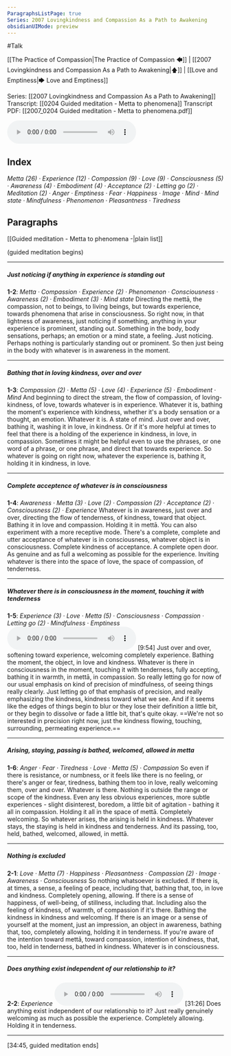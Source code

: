 ```yaml
---
ParagraphsListPage: true
Series: 2007 Lovingkindness and Compassion As a Path to Awakening
obsidianUIMode: preview
---
```

#Talk

[[The Practice of Compassion|The Practice of Compassion 🡄]] | [[2007 Lovingkindness and Compassion As a Path to Awakening|🡅]] | [[Love and Emptiness|🡆 Love and Emptiness]]

Series: [[2007 Lovingkindness and Compassion As a Path to Awakening]]
Transcript: [[0204 Guided meditation - Metta to phenomena]]
Transcript PDF: [[2007_0204 Guided meditation - Metta to phenomena.pdf]]

<audio controls preload=metadata style=" width:300px;" controlslist="nodownload"><source src="https://dharmaseed.org/talks/12292/20070204-Rob_Burbea-GAIA-guided_meditation_metta_to_phenomena-12292.mp3" type="audio/mpeg">???</audio>

## Index
<span class="counts">_<a data-href="Metta" class="internal-link">Metta</a> (26) · <a data-href="Experience" class="internal-link">Experience</a> (12) · <a data-href="Compassion" class="internal-link">Compassion</a> (9) · <a data-href="Love" class="internal-link">Love</a> (9) · <a data-href="Consciousness" class="internal-link">Consciousness</a> (5) · <a data-href="Awareness" class="internal-link">Awareness</a> (4) · <a data-href="Embodiment" class="internal-link">Embodiment</a> (4) · <a data-href="Acceptance" class="internal-link">Acceptance</a> (2) · <a data-href="Letting go" class="internal-link">Letting go</a> (2) · <a data-href="Meditation" class="internal-link">Meditation</a> (2) · <a data-href="Anger" class="internal-link">Anger</a> · <a data-href="Emptiness" class="internal-link">Emptiness</a> · <a data-href="Fear" class="internal-link">Fear</a> · <a data-href="Happiness" class="internal-link">Happiness</a> · <a data-href="Image" class="internal-link">Image</a> · <a data-href="Mind" class="internal-link">Mind</a> · <a data-href="Mind state" class="internal-link">Mind state</a> · <a data-href="Mindfulness" class="internal-link">Mindfulness</a> · <a data-href="Phenomenon" class="internal-link">Phenomenon</a> · <a data-href="Pleasantness" class="internal-link">Pleasantness</a> · <a data-href="Tiredness" class="internal-link">Tiredness</a>_</span>
<br/>

## Paragraphs
[[Guided meditation - Metta to phenomena -|plain list]]

<span class="paragraph">(<a aria-label-position="top" aria-label="Meditation" data-href="Meditation" class="internal-link">guided meditation</a> begins)</span>

---
##### Just noticing if anything in experience is standing out
<span class="counts">**<a aria-label-position="top" aria-label="0204 Guided meditation - Metta to phenomena > ^1-2" data-href="0204 Guided meditation - Metta to phenomena#^1-2" class="internal-link">1-2</a>**: _<a data-href="Metta" class="internal-link">Metta</a> · <a data-href="Compassion" class="internal-link">Compassion</a> · <a data-href="Experience" class="internal-link">Experience</a> (2) · <a data-href="Phenomenon" class="internal-link">Phenomenon</a> · <a data-href="Consciousness" class="internal-link">Consciousness</a> · <a data-href="Awareness" class="internal-link">Awareness</a> (2) · <a data-href="Embodiment" class="internal-link">Embodiment</a> (3) · <a data-href="Mind state" class="internal-link">Mind state</a>_</span>
<span class="paragraph">Directing the <a aria-label-position="top" aria-label="Metta" data-href="Metta" class="internal-link">mettā</a>, the <a data-href="compassion" class="internal-link">compassion</a>, not to beings, to living beings, but towards <a data-href="experience" class="internal-link">experience</a>, towards <a aria-label-position="top" aria-label="Phenomenon" data-href="Phenomenon" class="internal-link">phenomena</a> that arise in <a data-href="consciousness" class="internal-link">consciousness</a>. So right now, in that lightness of <a data-href="awareness" class="internal-link">awareness</a>, just noticing if something, anything in your <a data-href="experience" class="internal-link">experience</a> is prominent, standing out. Something in the <a aria-label-position="top" aria-label="Embodiment" data-href="Embodiment" class="internal-link">body</a>, <a aria-label-position="top" aria-label="Embodiment" data-href="Embodiment" class="internal-link">body sensations</a>, perhaps; an emotion or a <a data-href="mind state" class="internal-link">mind state</a>, a feeling. Just noticing. Perhaps nothing is particularly standing out or prominent. So then just being in the <a aria-label-position="top" aria-label="Embodiment" data-href="Embodiment" class="internal-link">body</a> with whatever is in <a data-href="awareness" class="internal-link">awareness</a> in the moment.</span>

---
##### Bathing that in loving kindness, over and over
<span class="counts">**<a aria-label-position="top" aria-label="0204 Guided meditation - Metta to phenomena > ^1-3" data-href="0204 Guided meditation - Metta to phenomena#^1-3" class="internal-link">1-3</a>**: _<a data-href="Compassion" class="internal-link">Compassion</a> (2) · <a data-href="Metta" class="internal-link">Metta</a> (5) · <a data-href="Love" class="internal-link">Love</a> (4) · <a data-href="Experience" class="internal-link">Experience</a> (5) · <a data-href="Embodiment" class="internal-link">Embodiment</a> · <a data-href="Mind" class="internal-link">Mind</a>_</span>
<span class="paragraph">And beginning to direct the stream, the flow of <a data-href="compassion" class="internal-link">compassion</a>, of <a aria-label-position="top" aria-label="Metta" data-href="Metta" class="internal-link">loving-kindness</a>, of <a data-href="love" class="internal-link">love</a>, towards whatever is in <a data-href="experience" class="internal-link">experience</a>. Whatever it is, bathing the moment's <a data-href="experience" class="internal-link">experience</a> with <a aria-label-position="top" aria-label="Metta" data-href="Metta" class="internal-link">kindness</a>, whether it's a <a aria-label-position="top" aria-label="Embodiment" data-href="Embodiment" class="internal-link">body</a> sensation or a thought, an emotion. Whatever it is. A state of <a data-href="mind" class="internal-link">mind</a>. Just over and over, bathing it, washing it in <a data-href="love" class="internal-link">love</a>, in <a aria-label-position="top" aria-label="Metta" data-href="Metta" class="internal-link">kindness</a>. Or if it's more helpful at times to feel that there is a holding of the <a data-href="experience" class="internal-link">experience</a> in <a aria-label-position="top" aria-label="Metta" data-href="Metta" class="internal-link">kindness</a>, in <a data-href="love" class="internal-link">love</a>, in <a data-href="compassion" class="internal-link">compassion</a>. Sometimes it might be helpful even to use the phrases, or one word of a phrase, or one phrase, and direct that towards <a data-href="experience" class="internal-link">experience</a>. So whatever is going on right now, whatever the <a data-href="experience" class="internal-link">experience</a> is, bathing it, holding it in <a aria-label-position="top" aria-label="Metta" data-href="Metta" class="internal-link">kindness</a>, in <a data-href="love" class="internal-link">love</a>.</span>

---
##### Complete acceptence of whatever is in consciousness
<span class="counts">**<a aria-label-position="top" aria-label="0204 Guided meditation - Metta to phenomena > ^1-4" data-href="0204 Guided meditation - Metta to phenomena#^1-4" class="internal-link">1-4</a>**: _<a data-href="Awareness" class="internal-link">Awareness</a> · <a data-href="Metta" class="internal-link">Metta</a> (3) · <a data-href="Love" class="internal-link">Love</a> (2) · <a data-href="Compassion" class="internal-link">Compassion</a> (2) · <a data-href="Acceptance" class="internal-link">Acceptance</a> (2) · <a data-href="Consciousness" class="internal-link">Consciousness</a> (2) · <a data-href="Experience" class="internal-link">Experience</a>_</span>
<span class="paragraph">Whatever is in <a data-href="awareness" class="internal-link">awareness</a>, just over and over, directing the flow of tenderness, of <a aria-label-position="top" aria-label="Metta" data-href="Metta" class="internal-link">kindness</a>, toward that object. Bathing it in <a data-href="love" class="internal-link">love</a> and <a data-href="compassion" class="internal-link">compassion</a>. Holding it in <a aria-label-position="top" aria-label="Metta" data-href="Metta" class="internal-link">mettā</a>. You can also experiment with a more receptive mode. There's a complete, complete and utter <a data-href="acceptance" class="internal-link">acceptance</a> of whatever is in <a data-href="consciousness" class="internal-link">consciousness</a>, whatever object is in <a data-href="consciousness" class="internal-link">consciousness</a>. Complete <a aria-label-position="top" aria-label="Metta" data-href="Metta" class="internal-link">kindness</a> of <a data-href="acceptance" class="internal-link">acceptance</a>. A complete open door. As genuine and as full a welcoming as possible for the <a data-href="experience" class="internal-link">experience</a>. Inviting whatever is there into the space of <a data-href="love" class="internal-link">love</a>, the space of <a data-href="compassion" class="internal-link">compassion</a>, of tenderness.</span>

---
##### Whatever there is in consciousness in the moment, touching it with tenderness
<span class="counts">**<a aria-label-position="top" aria-label="0204 Guided meditation - Metta to phenomena > ^1-5" data-href="0204 Guided meditation - Metta to phenomena#^1-5" class="internal-link">1-5</a>**: _<a data-href="Experience" class="internal-link">Experience</a> (3) · <a data-href="Love" class="internal-link">Love</a> · <a data-href="Metta" class="internal-link">Metta</a> (5) · <a data-href="Consciousness" class="internal-link">Consciousness</a> · <a data-href="Compassion" class="internal-link">Compassion</a> · <a data-href="Letting go" class="internal-link">Letting go</a> (2) · <a data-href="Mindfulness" class="internal-link">Mindfulness</a> · <a data-href="Emptiness" class="internal-link">Emptiness</a>_</span>
<audio controls preload=metadata style=" width:300px;" controlslist="nodownload"><source src="https://dharmaseed.org/talks/12292/20070204-Rob_Burbea-GAIA-guided_meditation_metta_to_phenomena-12292.mp3#t=09:54" type="audio/mpeg">???</audio>
<span class="paragraph">[9:54] Just over and over, softening toward <a data-href="experience" class="internal-link">experience</a>, welcoming completely <a data-href="experience" class="internal-link">experience</a>. Bathing the moment, the object, in <a data-href="love" class="internal-link">love</a> and <a aria-label-position="top" aria-label="Metta" data-href="Metta" class="internal-link">kindness</a>. Whatever is there in <a data-href="consciousness" class="internal-link">consciousness</a> in the moment, touching it with tenderness, fully accepting, bathing it in warmth, in <a aria-label-position="top" aria-label="Metta" data-href="Metta" class="internal-link">mettā</a>, in <a data-href="compassion" class="internal-link">compassion</a>. So really <a data-href="letting go" class="internal-link">letting go</a> for now of our usual emphasis on kind of precision of <a data-href="mindfulness" class="internal-link">mindfulness</a>, of seeing things really clearly. Just <a data-href="letting go" class="internal-link">letting go</a> of that emphasis of precision, and really emphasizing the <a aria-label-position="top" aria-label="Metta" data-href="Metta" class="internal-link">kindness</a>, <a aria-label-position="top" aria-label="Metta" data-href="Metta" class="internal-link">kindness</a> toward what we see. And if it seems like the edges of things begin to blur or they lose their definition a little bit, or they begin to dissolve or <a aria-label-position="top" aria-label="Emptiness" data-href="Emptiness" class="internal-link">fade</a> a little bit, that's quite okay. ==We're not so interested in precision right now, just the <a aria-label-position="top" aria-label="Metta" data-href="Metta" class="internal-link">kindness</a> flowing, touching, surrounding, permeating experience.==</span>

---
##### Arising, staying, passing is bathed, welcomed, allowed in metta
<span class="counts">**<a aria-label-position="top" aria-label="0204 Guided meditation - Metta to phenomena > ^1-6" data-href="0204 Guided meditation - Metta to phenomena#^1-6" class="internal-link">1-6</a>**: _<a data-href="Anger" class="internal-link">Anger</a> · <a data-href="Fear" class="internal-link">Fear</a> · <a data-href="Tiredness" class="internal-link">Tiredness</a> · <a data-href="Love" class="internal-link">Love</a> · <a data-href="Metta" class="internal-link">Metta</a> (5) · <a data-href="Compassion" class="internal-link">Compassion</a>_</span>
<span class="paragraph">So even if there is resistance, or numbness, or it feels like there is no feeling, or there's <a data-href="anger" class="internal-link">anger</a> or <a data-href="fear" class="internal-link">fear</a>, <a data-href="tiredness" class="internal-link">tiredness</a>, bathing them too in <a data-href="love" class="internal-link">love</a>, really welcoming them, over and over. Whatever is there. Nothing is outside the range or scope of the <a aria-label-position="top" aria-label="Metta" data-href="Metta" class="internal-link">kindness</a>. Even any less obvious experiences, more subtle experiences - slight disinterest, boredom, a little bit of agitation - bathing it all in <a data-href="compassion" class="internal-link">compassion</a>. Holding it all in the space of <a aria-label-position="top" aria-label="Metta" data-href="Metta" class="internal-link">mettā</a>. Completely welcoming. So whatever arises, the arising is held in <a aria-label-position="top" aria-label="Metta" data-href="Metta" class="internal-link">kindness</a>. Whatever stays, the staying is held in <a aria-label-position="top" aria-label="Metta" data-href="Metta" class="internal-link">kindness</a> and tenderness. And its passing, too, held, bathed, welcomed, allowed, in <a aria-label-position="top" aria-label="Metta" data-href="Metta" class="internal-link">mettā</a>.</span>

---
##### Nothing is excluded
<span class="counts">**<a aria-label-position="top" aria-label="0204 Guided meditation - Metta to phenomena > ^2-1" data-href="0204 Guided meditation - Metta to phenomena#^2-1" class="internal-link">2-1</a>**: _<a data-href="Love" class="internal-link">Love</a> · <a data-href="Metta" class="internal-link">Metta</a> (7) · <a data-href="Happiness" class="internal-link">Happiness</a> · <a data-href="Pleasantness" class="internal-link">Pleasantness</a> · <a data-href="Compassion" class="internal-link">Compassion</a> (2) · <a data-href="Image" class="internal-link">Image</a> · <a data-href="Awareness" class="internal-link">Awareness</a> · <a data-href="Consciousness" class="internal-link">Consciousness</a>_</span>
<span class="paragraph">So nothing whatsoever is excluded. If there is, at times, a sense, a feeling of peace, including that, bathing that, too, in <a data-href="love" class="internal-link">love</a> and <a aria-label-position="top" aria-label="Metta" data-href="Metta" class="internal-link">kindness</a>. Completely opening, allowing. If there is a sense of <a data-href="happiness" class="internal-link">happiness</a>, of <a aria-label-position="top" aria-label="Pleasantness" data-href="Pleasantness" class="internal-link">well-being</a>, of stillness, including that. Including also the feeling of <a aria-label-position="top" aria-label="Metta" data-href="Metta" class="internal-link">kindness</a>, of warmth, of <a data-href="compassion" class="internal-link">compassion</a> if it's there. Bathing the <a aria-label-position="top" aria-label="Metta" data-href="Metta" class="internal-link">kindness</a> in <a aria-label-position="top" aria-label="Metta" data-href="Metta" class="internal-link">kindness</a> and welcoming. If there is an <a data-href="image" class="internal-link">image</a> or a sense of yourself at the moment, just an impression, an object in <a data-href="awareness" class="internal-link">awareness</a>, bathing that, too, completely allowing, holding it in tenderness. If you're aware of the intention toward <a aria-label-position="top" aria-label="Metta" data-href="Metta" class="internal-link">mettā</a>, toward <a data-href="compassion" class="internal-link">compassion</a>, intention of <a aria-label-position="top" aria-label="Metta" data-href="Metta" class="internal-link">kindness</a>, that, too, held in tenderness, bathed in <a aria-label-position="top" aria-label="Metta" data-href="Metta" class="internal-link">kindness</a>. Whatever is in <a data-href="consciousness" class="internal-link">consciousness</a>.</span>

---
##### Does anything exist independent of our relationship to it?
<span class="counts">**<a aria-label-position="top" aria-label="0204 Guided meditation - Metta to phenomena > ^2-2" data-href="0204 Guided meditation - Metta to phenomena#^2-2" class="internal-link">2-2</a>**: _<a data-href="Experience" class="internal-link">Experience</a>_</span>
<audio controls preload=metadata style=" width:300px;" controlslist="nodownload"><source src="https://dharmaseed.org/talks/12292/20070204-Rob_Burbea-GAIA-guided_meditation_metta_to_phenomena-12292.mp3#t=31:26" type="audio/mpeg">???</audio>
<span class="paragraph">[31:26] Does anything exist independent of our relationship to it? Just really genuinely welcoming as much as possible the <a data-href="experience" class="internal-link">experience</a>. Completely allowing. Holding it in tenderness.</span>

---
<span class="paragraph">[34:45, <a aria-label-position="top" aria-label="Meditation" data-href="Meditation" class="internal-link">guided meditation</a> ends]</span>
